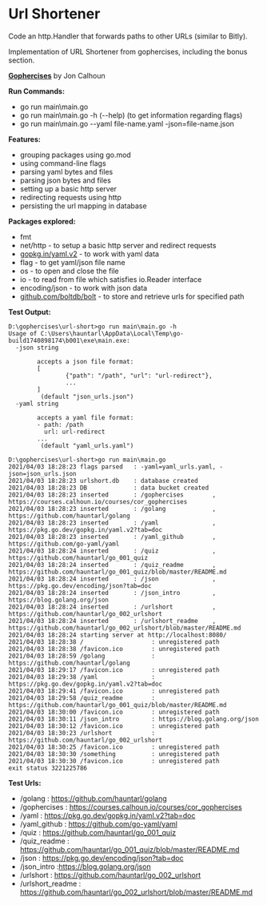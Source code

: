 # Url Shortener

Code an http.Handler that forwards paths to other URLs (similar to Bitly).

Implementation of URL Shortener from gophercises, including the bonus section.

**[Gophercises](https://courses.calhoun.io/courses/cor_gophercises)**  by Jon Calhoun

**Run Commands:**

- go run main\main.go
- go run main\main.go -h (--help) (to get information regarding flags)
- go run main\main.go --yaml file-name.yaml -json=file-name.json

**Features:**

- grouping packages using go.mod
- using command-line flags
- parsing yaml bytes and files
- parsing json bytes and files
- setting up a basic http server
- redirecting requests using http
- persisting the url mapping in database

**Packages explored:**

- fmt
- net/http - to setup a basic http server and redirect requests
- [gopkg.in/yaml.v2](gopkg.in/yaml.v2) - to work with yaml data
- flag - to get yaml/json file name
- os - to open and close the file
- io - to read from file which satisfies io.Reader interface
- encoding/json - to work with json data
- [github.com/boltdb/bolt](github.com/boltdb/bolt) - to store and retrieve urls for specified path

**Test Output:**

``` terminal
D:\gophercises\url-short>go run main\main.go -h
Usage of C:\Users\hauntarl\AppData\Local\Temp\go-build1740898174\b001\exe\main.exe:
  -json string

        accepts a json file format:
        [
                {"path": "/path", "url": "url-redirect"},
                ...
        ]
         (default "json_urls.json")
  -yaml string

        accepts a yaml file format:
        - path: /path
          url: url-redirect
        ...
         (default "yaml_urls.yaml")

D:\gophercises\url-short>go run main\main.go
2021/04/03 18:28:23 flags parsed   : -yaml=yaml_urls.yaml, -json=json_urls.json
2021/04/03 18:28:23 urlshort.db    : database created
2021/04/03 18:28:23 DB             : data bucket created
2021/04/03 18:28:23 inserted       : /gophercises        , https://courses.calhoun.io/courses/cor_gophercises
2021/04/03 18:28:23 inserted       : /golang             , https://github.com/hauntarl/golang
2021/04/03 18:28:23 inserted       : /yaml               , https://pkg.go.dev/gopkg.in/yaml.v2?tab=doc
2021/04/03 18:28:23 inserted       : /yaml_github        , https://github.com/go-yaml/yaml
2021/04/03 18:28:24 inserted       : /quiz               , https://github.com/hauntarl/go_001_quiz
2021/04/03 18:28:24 inserted       : /quiz_readme        , https://github.com/hauntarl/go_001_quiz/blob/master/README.md
2021/04/03 18:28:24 inserted       : /json               , https://pkg.go.dev/encoding/json?tab=doc
2021/04/03 18:28:24 inserted       : /json_intro         , https://blog.golang.org/json
2021/04/03 18:28:24 inserted       : /urlshort           , https://github.com/hauntarl/go_002_urlshort
2021/04/03 18:28:24 inserted       : /urlshort_readme    , https://github.com/hauntarl/go_002_urlshort/blob/master/README.md
2021/04/03 18:28:24 starting server at http://localhost:8080/
2021/04/03 18:28:38 /                   : unregistered path
2021/04/03 18:28:38 /favicon.ico        : unregistered path
2021/04/03 18:28:59 /golang             : https://github.com/hauntarl/golang
2021/04/03 18:29:17 /favicon.ico        : unregistered path
2021/04/03 18:29:38 /yaml               : https://pkg.go.dev/gopkg.in/yaml.v2?tab=doc
2021/04/03 18:29:41 /favicon.ico        : unregistered path
2021/04/03 18:29:58 /quiz_readme        : https://github.com/hauntarl/go_001_quiz/blob/master/README.md
2021/04/03 18:30:00 /favicon.ico        : unregistered path
2021/04/03 18:30:11 /json_intro         : https://blog.golang.org/json
2021/04/03 18:30:12 /favicon.ico        : unregistered path
2021/04/03 18:30:23 /urlshort           : https://github.com/hauntarl/go_002_urlshort
2021/04/03 18:30:25 /favicon.ico        : unregistered path
2021/04/03 18:30:30 /something          : unregistered path
2021/04/03 18:30:30 /favicon.ico        : unregistered path
exit status 3221225786
```

**Test Urls:**

- /golang : <https://github.com/hauntarl/golang>
- /gophercises : <https://courses.calhoun.io/courses/cor_gophercises>
- /yaml : <https://pkg.go.dev/gopkg.in/yaml.v2?tab=doc>
- /yaml_github : <https://github.com/go-yaml/yaml>
- /quiz : <https://github.com/hauntarl/go_001_quiz>
- /quiz_readme : <https://github.com/hauntarl/go_001_quiz/blob/master/README.md>
- /json : <https://pkg.go.dev/encoding/json?tab=doc>
- /json_intro :<https://blog.golang.org/json>
- /urlshort : <https://github.com/hauntarl/go_002_urlshort>
- /urlshort_readme : <https://github.com/hauntarl/go_002_urlshort/blob/master/README.md>
